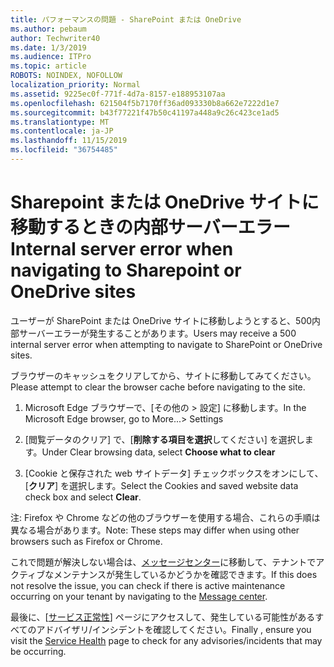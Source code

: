 ```yaml
---
title: パフォーマンスの問題 - SharePoint または OneDrive
ms.author: pebaum
author: Techwriter40
ms.date: 1/3/2019
ms.audience: ITPro
ms.topic: article
ROBOTS: NOINDEX, NOFOLLOW
localization_priority: Normal
ms.assetid: 9225ec0f-771f-4d7a-8157-e188953107aa
ms.openlocfilehash: 621504f5b7170ff36ad093330b8a662e7222d1e7
ms.sourcegitcommit: b43f77221f47b50c41197a448a9c26c423ce1ad5
ms.translationtype: MT
ms.contentlocale: ja-JP
ms.lasthandoff: 11/15/2019
ms.locfileid: "36754485"
---
```

# <a name="internal-server-error-when-navigating-to-sharepoint-or-onedrive-sites"></a><span data-ttu-id="b0253-102">Sharepoint または OneDrive サイトに移動するときの内部サーバーエラー</span><span class="sxs-lookup"><span data-stu-id="b0253-102">Internal server error when navigating to Sharepoint or OneDrive sites</span></span>

<span data-ttu-id="b0253-103">ユーザーが SharePoint または OneDrive サイトに移動しようとすると、500内部サーバーエラーが発生することがあります。</span><span class="sxs-lookup"><span data-stu-id="b0253-103">Users may receive a 500 internal server error when attempting to navigate to SharePoint or OneDrive sites.</span></span> 

<span data-ttu-id="b0253-104">ブラウザーのキャッシュをクリアしてから、サイトに移動してみてください。</span><span class="sxs-lookup"><span data-stu-id="b0253-104">Please attempt to clear the browser cache before navigating to the site.</span></span>


1. <span data-ttu-id="b0253-105">Microsoft Edge ブラウザーで、[その他の > 設定] に移動します。</span><span class="sxs-lookup"><span data-stu-id="b0253-105">In the Microsoft Edge browser, go to More...> Settings</span></span>

2. <span data-ttu-id="b0253-106">[閲覧データのクリア] で、[**削除する項目を選択**してください] を選択します。</span><span class="sxs-lookup"><span data-stu-id="b0253-106">Under Clear browsing data, select **Choose what to clear**</span></span>

3. <span data-ttu-id="b0253-107">[Cookie と保存された web サイトデータ] チェックボックスをオンにして、[**クリア**] を選択します。</span><span class="sxs-lookup"><span data-stu-id="b0253-107">Select the Cookies and saved website data check box and select **Clear**.</span></span>

<span data-ttu-id="b0253-108">注: Firefox や Chrome などの他のブラウザーを使用する場合、これらの手順は異なる場合があります。</span><span class="sxs-lookup"><span data-stu-id="b0253-108">Note: These steps may differ when using other browsers such as Firefox or Chrome.</span></span>

<span data-ttu-id="b0253-109">これで問題が解決しない場合は、[メッセージセンター](https://portal.office.com/adminportal/home#/MessageCenter)に移動して、テナントでアクティブなメンテナンスが発生しているかどうかを確認できます。</span><span class="sxs-lookup"><span data-stu-id="b0253-109">If this does not resolve the issue, you can check if there is active maintenance occurring on your tenant by navigating to the [Message center](https://portal.office.com/adminportal/home#/MessageCenter).</span></span>

<span data-ttu-id="b0253-110">最後に、[[サービス正常性](https://portal.office.com/adminportal/home#/servicehealth)] ページにアクセスして、発生している可能性があるすべてのアドバイザリ/インシデントを確認してください。</span><span class="sxs-lookup"><span data-stu-id="b0253-110">Finally , ensure you visit the [Service Health](https://portal.office.com/adminportal/home#/servicehealth) page to check for any advisories/incidents that may be occurring.</span></span>

